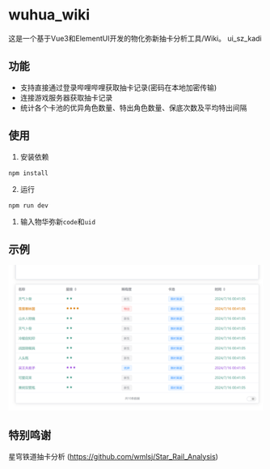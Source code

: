 <!--
 * @Author: Night-stars-1 nujj1042633805@gmail.com
 * @Date: 2024-07-16 01:05:12
 * @LastEditTime: 2024-07-26 16:31:23
 * @LastEditors: Night-stars-1 nujj1042633805@gmail.com
-->
# wuhua_wiki
这是一个基于Vue3和ElementUI开发的物化弥新抽卡分析工具/Wiki。
ui_sz_kadi
## 功能
- 支持直接通过登录哔哩哔哩获取抽卡记录(密码在本地加密传输)
- 连接游戏服务器获取抽卡记录
- 统计各个卡池的优异角色数量、特出角色数量、保底次数及平均特出间隔

## 使用
1. 安装依赖
```
npm install
```
2. 运行
```
npm run dev
```
1. 输入物华弥新`code`和`uid`

## 示例
![image](./image/image.png)

## 特别鸣谢
星穹铁道抽卡分析 (https://github.com/wmlsj/Star_Rail_Analysis)
